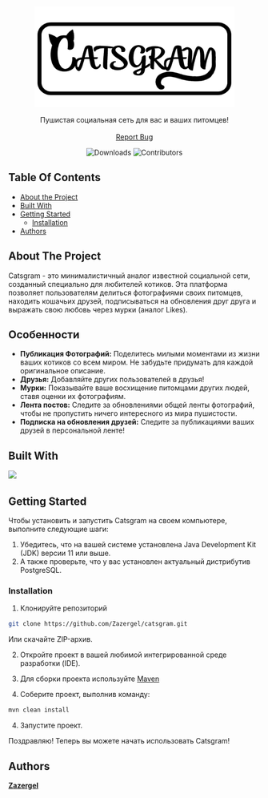 <br/>
<p align="center">
  <a href="https://github.com/Zazergel/catsgram">
    <img src="https://raw.githubusercontent.com/Zazergel/catsgram/main/logo.png" alt="Logo" width="400" height="200">
  </a>
  <p align="center">
    Пушистая социальная сеть для вас и ваших питомцев!
    <br/>
    <br/>
    <a href="https://github.com/Zazergel/catsgram/issues">Report Bug</a>
  </p>
<div class="myWrapper" markdown="1" align="center">
  
  ![Downloads](https://img.shields.io/github/downloads/Zazergel/catsgram/total) ![Contributors](https://img.shields.io/github/contributors/Zazergel/catsgram?color=dark-green) 
</div>


## Table Of Contents

* [About the Project](#about-the-project)
* [Built With](#built-with)
* [Getting Started](#getting-started)
  * [Installation](#installation)
* [Authors](#authors)

## About The Project
Catsgram - это минималистичный аналог известной социальной сети, созданный специально для любителей котиков. Эта платформа позволяет пользователям делиться фотографиями своих питомцев, находить кошачьих друзей, подписываться на обновления друг друга и выражать свою любовь через мурки (аналог Likes).

## Особенности
- **Публикация Фотографий:** Поделитесь милыми моментами из жизни ваших котиков со всем миром. Не забудьте придумать для каждой оригинальное описание.
- **Друзья:** Добавляйте других пользователей в друзья!
- **Мурки:** Показывайте ваше восхищение питомцами других людей, ставя оценки их фотографиям.
- **Лента постов:** Следите за обновлениями общей ленты фотографий, чтобы не пропустить ничего интересного из мира пушистости.
- **Подписка на обновления друзей:** Следите за публикациями ваших друзей в персональной ленте!
## Built With

<p align="left">
    <img src="https://skillicons.dev/icons?i=java,maven,spring,postgres,hibernate" />
</p>

## Getting Started

Чтобы установить и запустить Catsgram на своем компьютере, выполните следующие шаги:

1. Убедитесь, что на вашей системе установлена Java Development Kit (JDK) версии 11 или выше. 
2. А также проверьте, что у вас установлен актуальный дистрибутив PostgreSQL.

### Installation

1. Клонируйте репозиторий

```sh
git clone https://github.com/Zazergel/catsgram.git
```
Или скачайте ZIP-архив.

2. Откройте проект в вашей любимой интегрированной среде разработки (IDE).

3. Для сборки проекта используйте [Maven](https://maven.apache.org/)

4. Соберите проект, выполнив команду:
```sh
mvn clean install
 ```
4. Запустите проект.

Поздравляю! Теперь вы можете начать использовать Catsgram!

## Authors

 **[Zazergel](https://github.com/Zazergel/)**

